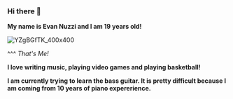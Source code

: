 ### Hi there 👋
**My name is Evan Nuzzi and I am 19 years old!**

![YZgBGfTK_400x400](https://user-images.githubusercontent.com/113387776/189750166-80100a1a-c684-4110-a363-21ff1f79b5a4.jpg)

^^^ *That's Me!* 

**I love writing music, playing video games and playing basketball!**

**I am currently trying to learn the bass guitar. It is pretty difficult because I am coming from 10 years of piano expererience.**
<!--
**EvanNuzzi/EvanNuzzi** is a ✨ _special_ ✨ repository because its `README.md` (this file) appears on your GitHub profile.

Here are some ideas to get you started:

- 🔭 I’m currently working on ...
- 🌱 I’m currently learning ...
- 👯 I’m looking to collaborate on ...
- 🤔 I’m looking for help with ...
- 💬 Ask me about ...
- 📫 How to reach me: ...
- 😄 Pronouns: ...
- ⚡ Fun fact: ...
-->

